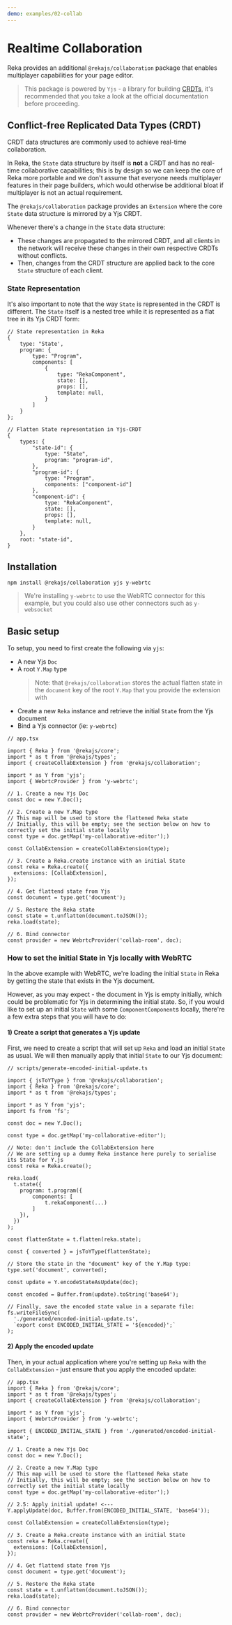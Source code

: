 ```yaml
---
demo: examples/02-collab
---
```


# Realtime Collaboration

Reka provides an additional `@rekajs/collaboration` package that enables multiplayer capabilities for your page editor.

> This package is powered by `Yjs` - a library for building [CRDTs](https://en.wikipedia.org/wiki/Conflict-free_replicated_data_type), it's recommended that you take a look at the official documentation before proceeding.

## Conflict-free Replicated Data Types (CRDT)

CRDT data structures are commonly used to achieve real-time collaboration.

In Reka, the `State` data structure by itself is **not** a CRDT and has no real-time collaborative capabilities; this is by design so we can keep the core of Reka more portable and we don't assume that everyone needs multiplayer features in their page builders, which would otherwise be additional bloat if multiplayer is not an actual requirement.

The `@rekajs/collaboration` package provides an `Extension` where the core `State` data structure is mirrored by a Yjs CRDT.

Whenever there's a change in the `State` data structure:

- These changes are propagated to the mirrored CRDT, and all clients in the network will receive these changes in their own respective CRDTs without conflicts.
- Then, changes from the CRDT structure are applied back to the core `State` structure of each client.

### State Representation

It's also important to note that the way `State` is represented in the CRDT is different. The `State` itself is a nested tree while it is represented as a flat tree in its Yjs CRDT form:

```tsx
// State representation in Reka
{
    type: "State',
    program: {
        type: "Program",
        components: [
            {
                type: "RekaComponent",
                state: [],
                props: [],
                template: null,
            }
        ]
    }
};

// Flatten State representation in Yjs-CRDT
{
    types: {
        "state-id": {
            type: "State",
            program: "program-id",
        },
        "program-id": {
            type: "Program",
            components: ["component-id"]
        },
        "component-id": {
            type: "RekaComponent",
            state: [],
            props: [],
            template: null,
        }
    },
    root: "state-id",
}
```

## Installation

```
npm install @rekajs/collaboration yjs y-webrtc
```

> We're installing `y-webrtc` to use the WebRTC connector for this example, but you could also use other connectors such as `y-websocket`

## Basic setup

To setup, you need to first create the following via `yjs`:

- A new Yjs `Doc`
- A root `Y.Map` type
  > Note: that `@rekajs/collaboration` stores the actual flatten state in the `document` key of the root `Y.Map` that you provide the extension with
- Create a new `Reka` instance and retrieve the initial `State` from the Yjs document
- Bind a Yjs connector (ie: `y-webrtc`)

```tsx
// app.tsx

import { Reka } from '@rekajs/core';
import * as t from '@rekajs/types';
import { createCollabExtension } from '@rekajs/collaboration';

import * as Y from 'yjs';
import { WebrtcProvider } from 'y-webrtc';

// 1. Create a new Yjs Doc
const doc = new Y.Doc();

// 2. Create a new Y.Map type
// This map will be used to store the flattened Reka state
// Initially, this will be empty; see the section below on how to correctly set the initial state locally
const type = doc.getMap('my-collaborative-editor');)

const CollabExtension = createCollabExtension(type);

// 3. Create a Reka.create instance with an initial State
const reka = Reka.create({
  extensions: [CollabExtension],
});

// 4. Get flattend state from Yjs
const document = type.get('document');

// 5. Restore the Reka state
const state = t.unflatten(document.toJSON());
reka.load(state);

// 6. Bind connector
const provider = new WebrtcProvider('collab-room', doc);
```

### How to set the initial State in Yjs locally with WebRTC

In the above example with WebRTC, we're loading the initial `State` in Reka by getting the state that exists in the Yjs document.

However, as you may expect - the document in Yjs is empty initially, which could be problematic for Yjs in determining the initial state. So, if you would like to set up an initial `State` with some `ComponentComponent`s locally, there're a few extra steps that you will have to do:

#### 1) Create a script that generates a Yjs update

First, we need to create a script that will set up `Reka` and load an initial `State` as usual. We will then manually apply that initial `State` to our Yjs document:

```tsx
// scripts/generate-encoded-initial-update.ts

import { jsToYType } from '@rekajs/collaboration';
import { Reka } from '@rekajs/core';
import * as t from '@rekajs/types';

import * as Y from 'yjs';
import fs from 'fs';

const doc = new Y.Doc();

const type = doc.getMap('my-collaborative-editor');

// Note: don't include the CollabExtension here
// We are setting up a dummy Reka instance here purely to serialise its State for Y.js
const reka = Reka.create();

reka.load(
  t.state({
    program: t.program({
        components: [
            t.rekaComponent(...)
        ]
    }),
  })
);

const flattenState = t.flatten(reka.state);

const { converted } = jsToYType(flattenState);

// Store the state in the "document" key of the Y.Map type:
type.set('document', converted);

const update = Y.encodeStateAsUpdate(doc);

const encoded = Buffer.from(update).toString('base64');

// Finally, save the encoded state value in a separate file:
fs.writeFileSync(
  './generated/encoded-initial-update.ts',
  `export const ENCODED_INITIAL_STATE = '${encoded}';`
);
```

#### 2) Apply the encoded update

Then, in your actual application where you're setting up `Reka` with the `CollabExtension` - just ensure that you apply the encoded update:

```tsx
// app.tsx
import { Reka } from '@rekajs/core';
import * as t from '@rekajs/types';
import { createCollabExtension } from '@rekajs/collaboration';

import * as Y from 'yjs';
import { WebrtcProvider } from 'y-webrtc';

import { ENCODED_INITIAL_STATE } from './generated/encoded-initial-state';

// 1. Create a new Yjs Doc
const doc = new Y.Doc();

// 2. Create a new Y.Map type
// This map will be used to store the flattened Reka state
// Initially, this will be empty; see the section below on how to correctly set the initial state locally
const type = doc.getMap('my-collaborative-editor');)

// 2.5: Apply initial update! <---
Y.applyUpdate(doc, Buffer.from(ENCODED_INITIAL_STATE, 'base64'));

const CollabExtension = createCollabExtension(type);

// 3. Create a Reka.create instance with an initial State
const reka = Reka.create({
  extensions: [CollabExtension],
});

// 4. Get flattend state from Yjs
const document = type.get('document');

// 5. Restore the Reka state
const state = t.unflatten(document.toJSON());
reka.load(state);

// 6. Bind connector
const provider = new WebrtcProvider('collab-room', doc);
```
